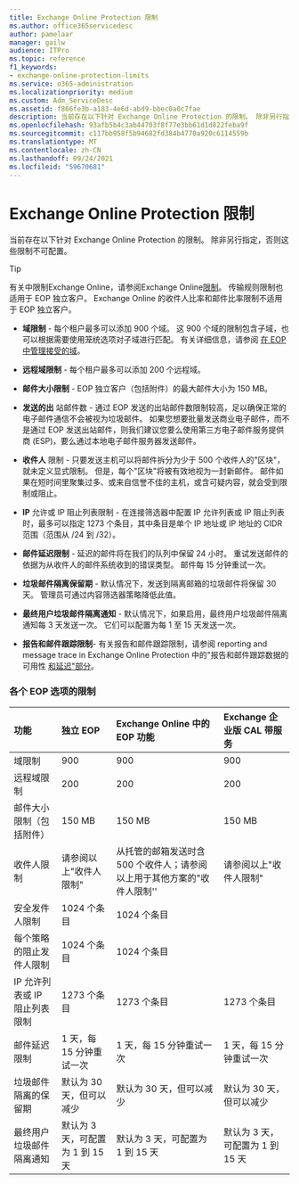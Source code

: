 ```yaml
---
title: Exchange Online Protection 限制
ms.author: office365servicedesc
author: pamelaar
manager: gailw
audience: ITPro
ms.topic: reference
f1_keywords:
- exchange-online-protection-limits
ms.service: o365-administration
ms.localizationpriority: medium
ms.custom: Adm_ServiceDesc
ms.assetid: f866fe3b-a183-4e6d-abd9-bbec0a0c7fae
description: 当前存在以下针对 Exchange Online Protection 的限制。 除非另行指定，否则这些限制不可配置。
ms.openlocfilehash: 93afb5b4c3ab44703f8f77e3bb61d1d822feba9f
ms.sourcegitcommit: c117bb958f5b94682fd384b4770a920c6114559b
ms.translationtype: MT
ms.contentlocale: zh-CN
ms.lasthandoff: 09/24/2021
ms.locfileid: "59670681"
---
```

# <a name="exchange-online-protection-limits"></a>Exchange Online Protection 限制

当前存在以下针对 Exchange Online Protection 的限制。 除非另行指定，否则这些限制不可配置。 
  
> [!TIP]
> 有关中限制Exchange Online，请参阅Exchange Online[限制](../exchange-online-service-description/exchange-online-limits.md)。 传输规则限制也适用于 EOP 独立客户。 Exchange Online 的收件人比率和邮件比率限制不适用于 EOP 独立客户。 
  
- **域限制** - 每个租户最多可以添加 900 个域。 这 900 个域的限制包含子域，也可以根据需要使用笼统选项对子域进行匹配。 有关详细信息，请参阅 [在 EOP 中管理接受的域](/microsoft-365/security/office-365-security/exchange-online-protection-overview)。

- **远程域限制** - 每个租户最多可以添加 200 个远程域。
    
- **邮件大小限制** - EOP 独立客户（包括附件）的最大邮件大小为 150 MB。 
    
- **发送的出** 站邮件数 - 通过 EOP 发送的出站邮件数限制较高，足以确保正常的电子邮件通信不会被视为垃圾邮件。 如果您想要批量发送商业电子邮件，而不是通过 EOP 发送出站邮件，则我们建议您要么使用第三方电子邮件服务提供商 (ESP)，要么通过本地电子邮件服务器发送邮件。 
    
- **收件人** 限制 - 只要发送主机可以将邮件拆分为少于 500 个收件人的"区块"，就未定义显式限制。 但是，每个"区块"将被有效地视为一封新邮件。 邮件如果在短时间里聚集过多、或来自信誉不佳的主机，或含可疑内容，就会受到限制或阻止。 
    
- **IP** 允许或 IP 阻止列表限制 - 在连接筛选器中配置 IP 允许列表或 IP 阻止列表时，最多可以指定 1273 个条目，其中条目是单个 IP 地址或 IP 地址的 CIDR 范围（范围从 /24 到 /32）。 
    
- **邮件延迟限制** - 延迟的邮件将在我们的队列中保留 24 小时。 重试发送邮件的依据为从收件人的邮件系统收到的错误类型。 邮件每 15 分钟重试一次。 
    
- **垃圾邮件隔离保留期** - 默认情况下，发送到隔离邮箱的垃圾邮件将保留 30 天。 管理员可通过内容筛选器策略降低此值。 
    
- **最终用户垃圾邮件隔离通知** - 默认情况下，如果启用，最终用户垃圾邮件隔离通知每 3 天发送一次。 它们可以配置为每 1 至 15 天发送一次。 
    
- **报告和邮件跟踪限制**- 有关报告和邮件跟踪限制，请参阅 reporting and message trace in Exchange Online Protection 中的"报告和邮件跟踪数据的可用性 [和延迟"部分](/microsoft-365/security/office-365-security/reporting-and-message-trace-in-exchange-online-protection)。
    
### <a name="limits-across-eop-options"></a>各个 EOP 选项的限制

| 功能 | 独立 EOP | Exchange Online 中的 EOP 功能 | Exchange 企业版 CAL 带服务 |
|:-----|:-----|:-----|:-----|
|域限制  <br/> |900  <br/> |900  <br/> |900  <br/> |
|远程域限制  <br/> |200  <br/> |200  <br/> |200  <br/> |
|邮件大小限制（包括附件）  <br/> |150 MB  <br/> |150 MB  <br/> |150 MB  <br/> |
|收件人限制  <br/> |请参阅以上"收件人限制"  <br/> |从托管的邮箱发送时含 500 个收件人；请参阅以上用于其他方案的"收件人限制''  <br/> |请参阅以上"收件人限制"  <br/> |
|安全发件人限制  <br/> |1024 个条目  <br/> |1024 个条目  <br/> ||
|每个策略的阻止发件人限制  <br/> |1024 个条目  <br/> |1024 个条目  <br/> ||
|IP 允许列表或 IP 阻止列表限制  <br/> |1273 个条目  <br/> |1273 个条目  <br/> |1273 个条目  <br/> |
|邮件延迟限制  <br/> |1 天，每 15 分钟重试一次  <br/> |1 天，每 15 分钟重试一次  <br/> |1 天，每 15 分钟重试一次  <br/> |
|垃圾邮件隔离的保留期  <br/> |默认为 30 天，但可以减少  <br/> |默认为 30 天，但可以减少  <br/> |默认为 30 天，但可以减少  <br/> |
|最终用户垃圾邮件隔离通知  <br/> |默认为 3 天，可配置为 1 到 15 天  <br/> |默认为 3 天，可配置为 1 到 15 天  <br/> |默认为 3 天，可配置为 1 到 15 天  <br/> |
